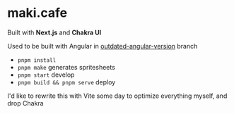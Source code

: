 # maki.cafe

Built with **Next.js** and **Chakra UI**

Used to be built with Angular in [outdated-angular-version](https://github.com/makinori/maki.cafe/tree/outdated-angular-version) branch

-   `pnpm install`
-   `pnpm make` generates spritesheets
-   `pnpm start` develop
-   `pnpm build && pnpm serve` deploy

I'd like to rewrite this with Vite some day to optimize everything myself, and drop Chakra
